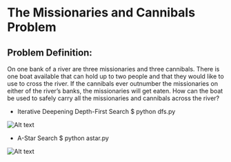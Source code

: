 # **The Missionaries and Cannibals Problem**
## Problem Definition:

On one bank of a river are three missionaries and three cannibals. There is one boat available that can hold up to two people and that they would like to use to cross the river. If the cannibals ever outnumber the missionaries on either of the river’s banks, the missionaries will get eaten.
How can the boat be used to safely carry all the missionaries and cannibals across the river?

* Iterative Deepening Depth-First Search
$ python dfs.py

![Alt text](https://i.ibb.co/JqH1RFK/Screen-Shot-2019-01-27-at-5-25-32-PM.jpg)

* A-Star Search
$ python astar.py

![Alt text](https://i.ibb.co/JqH1RFK/Screen-Shot-2019-01-27-at-5-25-32-PM.jpg)


